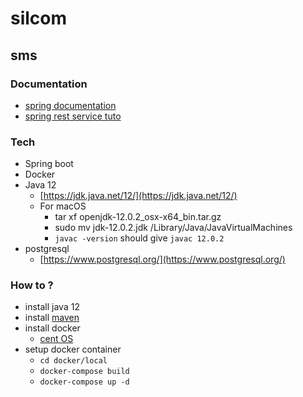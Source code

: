 # silcom
## sms

### Documentation
- [spring documentation](https://docs.spring.io/spring-boot/docs/current/reference/htmlsingle/)
- [spring rest service tuto](https://spring.io/guides/gs/rest-service/)

### Tech

- Spring boot
- Docker
- Java 12 
    - [https://jdk.java.net/12/](https://jdk.java.net/12/)
    - For macOS
        - tar xf openjdk-12.0.2_osx-x64_bin.tar.gz
        - sudo mv jdk-12.0.2.jdk /Library/Java/JavaVirtualMachines
        - `javac -version` should give `javac 12.0.2`
- postgresql
    - [https://www.postgresql.org/](https://www.postgresql.org/)

### How to ?

- install java 12
- install [maven](https://maven.apache.org/)
- install docker
  - [cent OS](https://www.digitalocean.com/community/tutorials/how-to-install-and-use-docker-on-centos-7)
- setup docker container
  - `cd docker/local`
  - `docker-compose build`
  - `docker-compose up -d`

